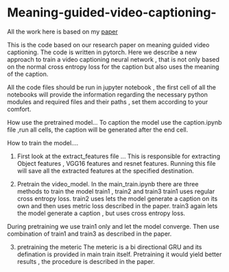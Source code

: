 # Meaning-guided-video-captioning-
All the work here is based on my [paper](https://drive.google.com/file/u/3/d/17GlQGkBcQW-04QDfonAUsZSagwHcstgH/view)  

This is the code based on our research paper on meaning guided video captioning. The code is written in pytorch.
Here we describe a new approach to train a video captioning neural network , that is not only based on the normal cross entropy loss for the caption but also uses the meaning of the caption.

All the code files should be run in jupyter notebook , the first cell of all the notebooks will provide the information regarding the necessary python modules and required files and their paths , set them according to your comfort.


How use the pretrained model...
 To caption the model use the caption.ipynb file ,run all cells, the caption will be generated after the end cell.
 
 How to train the model....
1) First look at the extract_features file ...
  This is responsible for extracting Object features , VGG16 features and resnet features. Running this file will save all the extracted features at the specified destination.

2) Pretrain the video_model.
  In the main_train.ipynb there are three methods to train the model  train1 , train2 and train3 
  train1 uses regular cross entropy loss.
  train2 uses lets the model generate a caption on its own and then uses metric loss described in the paper.
  train3 again lets the model generate a caption , but uses cross entropy loss.
  
  During pretraining we use train1 only and let the model converge.
  Then use combination of train1 and train3 as described in the paper.
  
3) pretraining the meteric 
   The meteric is a bi directional GRU and its defination is provided in main train itself. Pretraining it would yield better results , the procedure is described in the paper.
   
   
   

